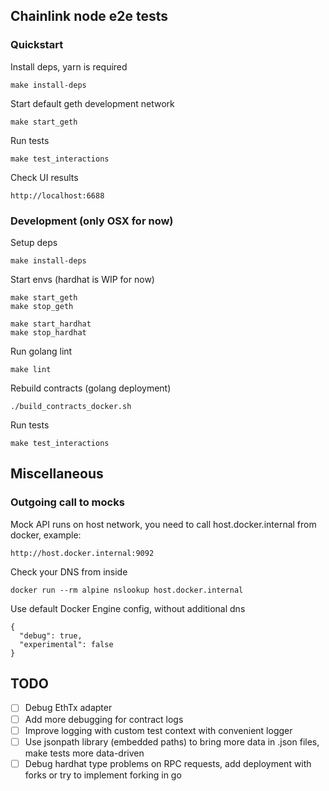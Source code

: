 ## Chainlink node e2e tests

### Quickstart
Install deps, yarn is required
```
make install-deps
```
Start default geth development network
```
make start_geth
```
Run tests
```
make test_interactions
```

Check UI results
```
http://localhost:6688
```

### Development (only OSX for now)

Setup deps
```
make install-deps
```

Start envs (hardhat is WIP for now)
```
make start_geth
make stop_geth

make start_hardhat
make stop_hardhat
```

Run golang lint
```
make lint
```

Rebuild contracts (golang deployment)
```
./build_contracts_docker.sh
```

Run tests
```
make test_interactions
```

## Miscellaneous
### Outgoing call to mocks
Mock API runs on host network, you need to call host.docker.internal from docker, example:
```
http://host.docker.internal:9092
```
Check your DNS from inside
```
docker run --rm alpine nslookup host.docker.internal
```
Use default Docker Engine config, without additional dns
```
{
  "debug": true,
  "experimental": false
}
```

## TODO
- [ ] Debug EthTx adapter
- [ ] Add more debugging for contract logs
- [ ] Improve logging with custom test context with convenient logger
- [ ] Use jsonpath library (embedded paths) to bring more data in .json files, make tests more data-driven
- [ ] Debug hardhat type problems on RPC requests, add deployment with forks or try to implement forking in go